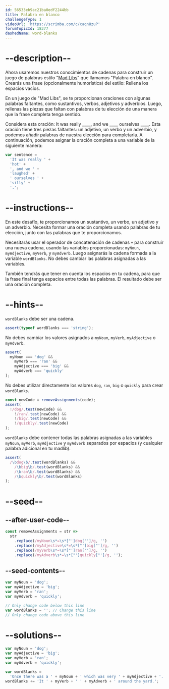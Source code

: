 ```yaml
---
id: 56533eb9ac21ba0edf2244bb
title: Palabra en blanco
challengeType: 1
videoUrl: 'https://scrimba.com/c/caqn8zuP'
forumTopicId: 18377
dashedName: word-blanks
---
```


# --description--

Ahora usaremos nuestros conocimientos de cadenas para construir un juego de palabras estilo "[Mad Libs](https://en.wikipedia.org/wiki/Mad_Libs)" que llamamos "Palabra en blanco". Crearás una frase (opcionalmente humorística) del estilo: Rellena los espacios vacíos.

En un juego de "Mad Libs", se te proporcionan oraciones con algunas palabras faltantes, como sustantivos, verbos, adjetivos y adverbios. Luego, rellenas las piezas que faltan con palabras de tu elección de una manera que la frase completa tenga sentido.

Considera esta oración: It was really **\_\_\_\_**, and we **\_\_\_\_** ourselves **\_\_\_\_**. Esta oración tiene tres piezas faltantes: un adjetivo, un verbo y un adverbio, y podemos añadir palabras de nuestra elección para completarla. A continuación, podemos asignar la oración completa a una variable de la siguiente manera:

```js
var sentence =
  'It was really ' +
  'hot' +
  ', and we ' +
  'laughed' +
  ' ourselves ' +
  'silly' +
  '.';
```

# --instructions--

En este desafío, te proporcionamos un sustantivo, un verbo, un adjetivo y un adverbio. Necesita formar una oración completa usando palabras de tu elección, junto con las palabras que te proporcionamos.

Necesitarás usar el operador de concatenación de cadenas `+` para construir una nueva cadena, usando las variables proporcionadas: `myNoun`, `myAdjective`, `myVerb`, y `myAdverb`. Luego asignarás la cadena formada a la variable `wordBlanks`. No debes cambiar las palabras asignadas a las variables.

También tendrás que tener en cuenta los espacios en tu cadena, para que la frase final tenga espacios entre todas las palabras. El resultado debe ser una oración completa.

# --hints--

`wordBlanks` debe ser una cadena.

```js
assert(typeof wordBlanks === 'string');
```

No debes cambiar los valores asignados a `myNoun`, `myVerb`, `myAdjective` o `myAdverb`.

```js
assert(
  myNoun === 'dog' &&
    myVerb === 'ran' &&
    myAdjective === 'big' &&
    myAdverb === 'quickly'
);
```

No debes utilizar directamente los valores `dog`, `ran`, `big` o `quickly` para crear `wordBlanks`.

```js
const newCode = removeAssignments(code);
assert(
  !/dog/.test(newCode) &&
    !/ran/.test(newCode) &&
    !/big/.test(newCode) &&
    !/quickly/.test(newCode)
);
```

`wordBlanks` debe contener todas las palabras asignadas a las variables `myNoun`, `myVerb`, `myAdjective` y `myAdverb` separados por espacios (y cualquier palabra adicional en tu madlib).

```js
assert(
  /\bdog\b/.test(wordBlanks) &&
    /\bbig\b/.test(wordBlanks) &&
    /\bran\b/.test(wordBlanks) &&
    /\bquickly\b/.test(wordBlanks)
);
```

# --seed--

## --after-user-code--

```js
const removeAssignments = str =>
  str
    .replace(/myNoun\s*=\s*["']dog["']/g, '')
    .replace(/myAdjective\s*=\s*["']big["']/g, '')
    .replace(/myVerb\s*=\s*["']ran["']/g, '')
    .replace(/myAdverb\s*=\s*["']quickly["']/g, '');
```

## --seed-contents--

```js
var myNoun = 'dog';
var myAdjective = 'big';
var myVerb = 'ran';
var myAdverb = 'quickly';

// Only change code below this line
var wordBlanks = ''; // Change this line
// Only change code above this line
```

# --solutions--

```js
var myNoun = 'dog';
var myAdjective = 'big';
var myVerb = 'ran';
var myAdverb = 'quickly';

var wordBlanks =
  'Once there was a ' + myNoun + ' which was very ' + myAdjective + '. ';
wordBlanks += 'It ' + myVerb + ' ' + myAdverb + ' around the yard.';
```
